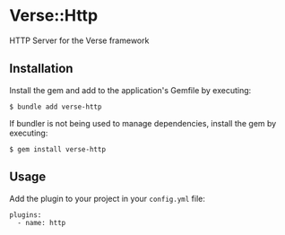 # Verse::Http

HTTP Server for the Verse framework

## Installation

Install the gem and add to the application's Gemfile by executing:

    $ bundle add verse-http

If bundler is not being used to manage dependencies, install the gem by executing:

    $ gem install verse-http

## Usage

Add the plugin to your project in your `config.yml` file:

```
plugins:
  - name: http
```


